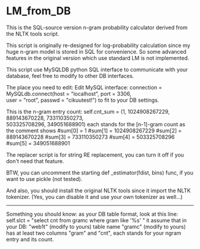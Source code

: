 LM_from_DB
==========

This is the SQL-source version n-gram probability calculator derived 
from the NLTK tools script.

This script is originally re-designed for log-probability calculation 
since my huge n-gram model is stored in SQL for convenience. So some 
advanced features in the original version which use standard LM is 
not implemented.

This script use MySQLDB python SQL interface to communicate with your 
database, feel free to modify to other DB interfaces.

The place you need to edit:
Edit MySQL interface:
connection = MySQLdb.connect(host = "localhost", port = 3306,\
                              user = "root", passwd = "cikuutest!")
to fit to your DB settings.

This is the n-gram entry count:
self.cnt_sum = (1, 1024908267229, 889143670228, 733110350273, \
                503325708296, 349051688901)
each stands for the [n-1]-gram count as the comment shows
#sum[0] = 1
#sum[1] = 1024908267229
#sum[2] = 889143670228
#sum[3] = 733110350273
#sum[4] = 503325708296
#sum[5] = 349051688901

The replacer script is for string RE replacement, you can turn it off 
if you don't need that feature.
 
BTW, you can uncomment the starting def _estimator(fdist, bins) func, 
if you want to use pickle (not tested). 

And also, you should install the original NLTK tools since it import 
the NLTK tokenizer. (Yes, you can disable it and use your own tokenizer
as well...)

---------------------------------------------------------------------
Something you should know:
as your DB table format, look at this line:
self.slct = "select cnt from gramc where gram like '%s' "
it assume that in your DB: "web1t" (modify to yours)
table name "gramc" (modify to yours)
has at least two columns "gram" and "cnt", each stands for your ngram 
entry and its count.